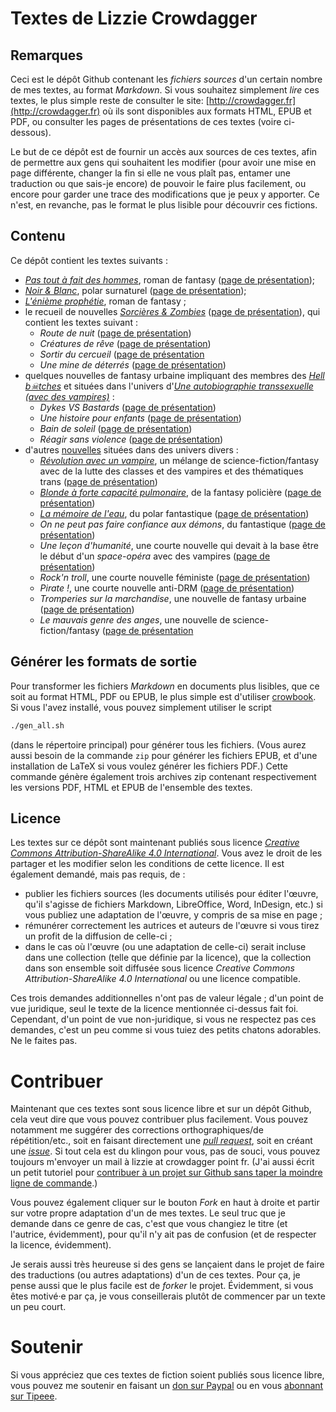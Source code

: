 Textes de Lizzie Crowdagger 
===========================

Remarques
---------

Ceci est le dépôt Github contenant les *fichiers sources* d'un
certain nombre de mes textes, au format
*Markdown*. Si vous souhaitez simplement *lire* ces textes, le plus
simple reste de consulter le site:
[http://crowdagger.fr](http://crowdagger.fr) où ils sont disponibles
aux formats HTML, EPUB et PDF, ou consulter les pages de présentations de ces textes (voire ci-dessous).

Le but de ce dépôt est de fournir un accès aux sources de ces
textes, afin de permettre aux gens qui souhaitent les modifier
(pour avoir une mise en page différente, changer la fin si elle ne
vous plaît pas, entamer une traduction ou que sais-je encore) de
pouvoir le faire plus facilement, ou encore pour garder une trace des
modifications que je peux y apporter. Ce n'est, en revanche, pas le
format le plus lisible pour découvrir ces fictions.

Contenu 
-------

Ce dépôt contient les textes suivants :

* [*Pas tout à fait des hommes*](ptafdh/), roman de fantasy ([page de présentation](http://crowdagger.fr/index.php?post/2010/08/12/Pas-tout-%C3%A0-fait-des-hommes));
* [*Noir & Blanc*](blanc-noir/), polar surnaturel ([page de présentation](http://crowdagger.fr/index.php?post/2010/11/30/Noir-Blanc));
* [*L'énième prophétie*](enieme_prophetie/), roman de fantasy ;
* le recueil de nouvelles
  [*Sorcières & Zombies*](recueils/sorcieres_zombies/) ([page de présentation](http://crowdagger.fr/index.php?post/2013/09/16/Sorci%C3%A8res-Zombies)), qui contient les
  textes suivant :
  * *Route de nuit* ([page de présentation](http://crowdagger.fr/index.php?post/2012/05/10/Route-de-nuit))
  * *Créatures de rêve* ([page de présentation](http://crowdagger.fr/index.php?post/2010/02/19/Cr%C3%A9atures-de-r%C3%AAve))
  * *Sortir du cercueil* ([page de présentation](http://crowdagger.fr/index.php?post/2010/06/11/Sortir-du-cercueil])
  * *Une mine de déterrés* ([page de présentation](http://crowdagger.fr/index.php?post/2013/11/25/Une-mine-de-d%C3%A9terr%C3%A9s))
* quelques nouvelles de fantasy urbaine impliquant des membres des
[*Hell b☠tches*](hell_butches/) et situées dans l'univers
d'[*Une autobiographie transsexuelle (avec des vampires)*](http://crowdagger.fr/index.php?post/2011/10/16/Une-autobiographie-transsexuelle-%28avec-des-vampires%29) :
  * *Dykes VS Bastards* ([page de présentation](http://crowdagger.fr/index.php?post/2016/09/19/Hell-B%E2%98%A0tches-%3A-Dykes-VS-Bastards))
  * *Une histoire pour enfants* ([page de présentation](http://crowdagger.fr/index.php?post/2016/09/19/Hell-B%E2%98%A0tches-%3A-Une-histoire-pour-enfants))
  * *Bain de soleil* ([page de présentation](http://crowdagger.fr/index.php?post/2011/12/22/Hell-B%E2%98%A0tches-%3A-Bain-de-soleil))
  * *Réagir sans violence* ([page de présentation](http://crowdagger.fr/index.php?post/2012/04/08/Hell-B%E2%98%A0tches-%3A-R%C3%A9agir-sans-violence))
* d'autres [nouvelles](nouvelles/) situées dans des univers divers :
  * [*Révolution avec un vampire*](nouvelles/revolution/), un mélange
    de science-fiction/fantasy avec de la lutte des classes et des
    vampires et des thématiques trans ([page de présentation](http://crowdagger.fr/index.php?post/2011/01/01/R%C3%A9volution-avec-un-vampire))
  * [*Blonde à forte capacité pulmonaire*](nouvelles/pulmonaire/), de
    la fantasy policière ([page de présentation](http://crowdagger.fr/index.php?post/2015/09/17/Blonde-%C3%A0-forte-capacit%C3%A9-pulmonaire))
  * [*La mémoire de l'eau*](nouvelles/memoire/), du polar fantastique ([page de présentation](http://crowdagger.fr/index.php?post/2015/02/28/La-m%C3%A9moire-de-l-eau))
  * *On ne peut pas faire confiance aux démons*, du fantastique ([page de présentation](http://crowdagger.fr/index.php?post/2012/01/19/On-ne-peut-pas-faire-confiance-aux-d%C3%A9mons))
  * *Une leçon d'humanité*, une courte nouvelle qui devait à la base
    être le début d'un *space-opéra* avec des vampires ([page de présentation](http://crowdagger.fr/index.php?post/2013/02/17/Une-le%C3%A7on-d-humanit%C3%A9))
  * *Rock'n troll*, une courte nouvelle féministe ([page de présentation](http://crowdagger.fr/index.php?post/2016/09/20/Rock-n-troll))
  * *Pirate !*, une courte nouvelle anti-DRM ([page de présentation](http://crowdagger.fr/blog/index.php?post/2016/04/23/Pirate-%21))
  * *Tromperies sur la marchandise*, une nouvelle de fantasy urbaine ([page de présentation](http://crowdagger.fr/index.php?post/2016/12/11/Tromperies-sur-la-marchandise))
  * *Le mauvais genre des anges*, une nouvelle de science-fiction/fantasy ([page de présentation](http://crowdagger.fr/index.php?post/2016/11/08/Le-mauvais-genre-des-anges)

Générer les formats de sortie
-----------------------------

Pour transformer les fichiers *Markdown* en documents plus lisibles,
que ce soit au format HTML, PDF ou EPUB, le plus simple est d'utiliser
[crowbook](https://github.com/lise-henry/crowbook). Si vous l'avez installé, vous pouvez simplement utiliser le script 

```bash
./gen_all.sh
```

(dans le répertoire principal) pour générer tous les fichiers. (Vous aurez aussi besoin de la commande `zip` pour générer les fichiers EPUB, et d'une installation de LaTeX si vous voulez générer les fichiers PDF.) Cette commande génère également trois archives zip contenant respectivement les versions PDF, HTML et EPUB de l'ensemble des textes.

Licence 
--------

Les textes sur ce dépôt sont maintenant publiés sous licence [*Creative Commons
Attribution-ShareAlike 4.0 International*](https://creativecommons.org/licenses/by-sa/4.0/). Vous
avez le droit de les partager et les modifier selon les conditions de cette licence. Il est également demandé, mais pas requis, de : 

* publier les fichiers sources (les documents utilisés pour éditer
  l'œuvre, qu'il s'agisse de fichiers Markdown, LibreOffice, Word,
  InDesign, etc.) si vous publiez une adaptation de l'œuvre, y compris
  de sa mise en page ; 
* rémunérer correctement les autrices et auteurs de l'œuvre si vous
  tirez un profit de la diffusion de celle-ci ; 
* dans le cas où l'œuvre (ou une adaptation de celle-ci) serait
  incluse dans une collection (telle que définie par la licence), que
  la collection dans son ensemble soit diffusée sous licence
  *Creative Commons Attribution-ShareAlike 4.0 International* ou une
  licence compatible. 

Ces trois demandes additionnelles n'ont pas de valeur légale ; d'un
point de vue juridique, seul le texte de la licence mentionnée
ci-dessus fait foi. Cependant, d'un point de vue non-juridique, si
vous ne respectez pas ces demandes, c'est un peu comme si vous tuiez
des petits chatons adorables. Ne le faites pas.

Contribuer 
==========

Maintenant que ces textes sont sous licence libre et sur un dépôt
Github, cela veut dire que vous pouvez contribuer plus
facilement. Vous pouvez notamment me suggérer des corrections
orthographiques/de répétition/etc., soit en faisant directement une
[*pull request*](https://github.com/Crowdagger/textes/pulls), soit en
créant une [*issue*](https://github.com/Crowdagger/textes/issues). Si
tout cela est du klingon pour vous, pas de souci, vous pouvez toujours
m'envoyer un mail à lizzie at crowdagger point fr. (J'ai aussi écrit un petit tutoriel pour [contribuer à un projet sur Github sans taper la moindre ligne de commande](http://crowdagger.fr/blog/index.php?post/2017/03/22/Tutoriel-%3A-contribuer-%C3%A0-un-projet-sur-Github).)

Vous pouvez également cliquer sur le bouton *Fork* en haut à droite et
partir sur votre propre adaptation d'un de mes textes. Le seul truc
que je demande dans ce genre de cas, c'est que vous changiez le titre
(et l'autrice, évidemment), pour qu'il n'y ait pas de confusion (et de
respecter la licence, évidemment).

Je serais aussi très heureuse si des gens se lançaient dans le projet
de faire des traductions (ou autres adaptations) d'un de ces
textes. Pour ça, je pense aussi que le plus facile est de *forker* le
projet. Évidemment, si vous êtes motivé·e par ça, je vous
conseillerais plutôt de commencer par un texte un peu court.



Soutenir
==========

Si vous appréciez que ces textes de fiction soient publiés sous licence libre, vous pouvez me soutenir en faisant un [don sur Paypal](https://www.paypal.me/crowdagger) ou en vous [abonnant sur Tipeee](https://www.tipeee.com/lizzie-crowdagger).


